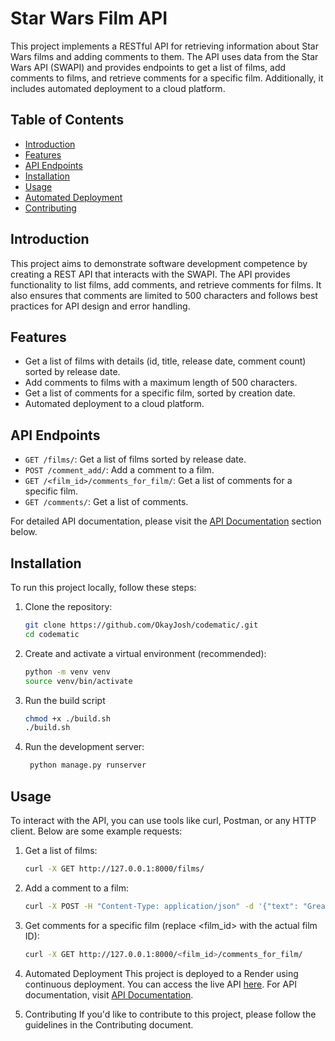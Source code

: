 # Star Wars Film API

This project implements a RESTful API for retrieving information about Star Wars films and adding comments to them. The API uses data from the Star Wars API (SWAPI) and provides endpoints to get a list of films, add comments to films, and retrieve comments for a specific film. Additionally, it includes automated deployment to a cloud platform.

## Table of Contents

- [Introduction](#introduction)
- [Features](#features)
- [API Endpoints](#api-endpoints)
- [Installation](#installation)
- [Usage](#usage)
- [Automated Deployment](#automated-deployment)
- [Contributing](#contributing)

## Introduction

This project aims to demonstrate software development competence by creating a REST API that interacts with the SWAPI. The API provides functionality to list films, add comments, and retrieve comments for films. It also ensures that comments are limited to 500 characters and follows best practices for API design and error handling.

## Features

- Get a list of films with details (id, title, release date, comment count) sorted by release date.
- Add comments to films with a maximum length of 500 characters.
- Get a list of comments for a specific film, sorted by creation date.
- Automated deployment to a cloud platform.

## API Endpoints

- `GET /films/`: Get a list of films sorted by release date.
- `POST /comment_add/`: Add a comment to a film.
- `GET /<film_id>/comments_for_film/`: Get a list of comments for a specific film.
- `GET /comments/`: Get a list of comments.

For detailed API documentation, please visit the [API Documentation](https://codematicapi.onrender.com/docs/) section below.

## Installation

To run this project locally, follow these steps:

1. Clone the repository:

   ```bash
   git clone https://github.com/OkayJosh/codematic/.git
   cd codematic

2. Create and activate a virtual environment (recommended):
    ```bash
    python -m venv venv
    source venv/bin/activate

3. Run the build script
    ```bash
    chmod +x ./build.sh
    ./build.sh

4. Run the development server:
    ```bash
     python manage.py runserver


## Usage 
To interact with the API, you can use tools like curl, Postman, or any HTTP client. Below are some example requests:

1. Get a list of films:

    ```bash
    curl -X GET http://127.0.0.1:8000/films/
    
2. Add a comment to a film:

    ```bash
    curl -X POST -H "Content-Type: application/json" -d '{"text": "Great film form my view!", "film": "aca1fc94-156e-4500-be4c-418be419cd0a"}' http://127.0.0.1:8000/comment_add/
    
3.  Get comments for a specific film (replace <film_id> with the actual film ID):

    ```bash
    curl -X GET http://127.0.0.1:8000/<film_id>/comments_for_film/
    
4.  Automated Deployment
This project is deployed to a Render using continuous deployment. You can access the live API [here](https://codematicapi.onrender.com/). For API documentation, visit [API Documentation](https://codematicapi.onrender.com/docs/).

5.  Contributing
If you'd like to contribute to this project, please follow the guidelines in the Contributing document.

